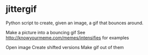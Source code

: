 # jittergif
Python script to create, given an image, a gif that bounces around.

Make a picture into a bouncing gif
See http://knowyourmeme.com/memes/intensifies for examples

Open image
Create shifted versions
Make gif out of them
